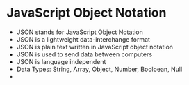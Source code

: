 # JavaScript Object Notation

- JSON stands for JavaScript Object Notation
- JSON is a lightweight data-interchange format
- JSON is plain text written in JavaScript object notation
- JSON is used to send data between computers
- JSON is language independent
- Data Types: String, Array, Object, Number, Booloean, Null
- 
